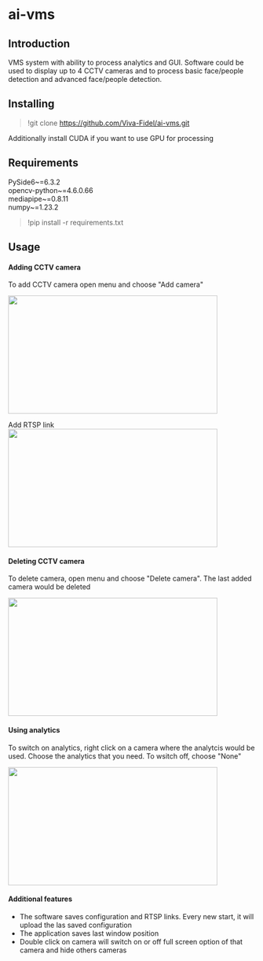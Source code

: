# ai-vms
## Introduction
VMS system with ability to process analytics and GUI. Software could be used to display up to 4 CCTV cameras and to process basic face/people detection and advanced face/people detection.

## Installing

>!git clone https://github.com/Viva-Fidel/ai-vms.git

Additionally install CUDA if you want to use GPU for processing

## Requirements

PySide6~=6.3.2  
opencv-python~=4.6.0.66  
mediapipe~=0.8.11  
numpy~=1.23.2  

>!pip install -r requirements.txt

## Usage

#### Adding CCTV camera
To add CCTV camera open menu and choose "Add camera"
<p></p>
<img src="https://user-images.githubusercontent.com/98227548/198890012-bcb5b188-84a2-4cc2-8667-1a995d72d550.png" height="240" width="426">
<p></p>
Add RTSP link
<img src="https://user-images.githubusercontent.com/98227548/198890243-1ca46631-1e02-4eaa-901d-ad4d18a2bb21.png" height="240" width="426">

#### Deleting CCTV camera
To delete camera, open menu and choose "Delete camera". The last added camera would be deleted
<p></p>
<img src="https://user-images.githubusercontent.com/98227548/198890134-8c06b54d-ddbf-4526-91d9-cd2432f62aae.png" height="240" width="426">

#### Using analytics
To switch on analytics, right click on a camera where the analytcis would be used. Choose the analytics that you need. To wsitch off, choose "None"
<p></p>
<img src="https://user-images.githubusercontent.com/98227548/198890291-c47ed46c-5358-4428-a5e5-6d0e88e3e112.png" height="240" width="426">

#### Additional features
* The software saves configuration and RTSP links. Every new start, it will upload the las saved configuration
* The application saves last window position
* Double click on camera will switch on or off full screen option of that camera and hide others cameras






